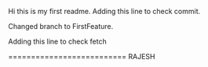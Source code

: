 Hi this is my first readme.
Adding this line to check commit.

Changed branch to FirstFeature.

Adding this line to check fetch

========================== RAJESH
